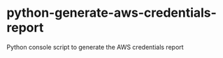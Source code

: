 # python-generate-aws-credentials-report
Python console script to generate the AWS credentials report
